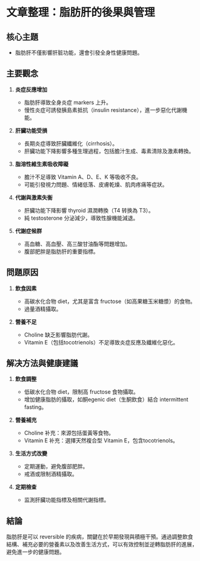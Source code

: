 # 文章整理：脂肪肝的後果與管理

## 核心主題
- 脂肪肝不僅影響肝脏功能，還會引發全身性健康問題。

## 主要觀念
1. **炎症反應增加**  
   - 脂肪肝導致全身炎症 markers 上升。
   - 慢性炎症可誘發胰島素抵抗（insulin resistance），進一步惡化代謝機能。

2. **肝臟功能受損**  
   - 長期炎症導致肝臟纖維化（cirrhosis）。
   - 肝臟功能下降影響多種生理過程，包括膽汁生成、毒素清除及激素轉換。

3. **脂溶性維生素吸收障礙**  
   - 膽汁不足導致 Vitamin A、D、E、K 等吸收不良。
   - 可能引發視力問題、情緒低落、皮膚乾燥、肌肉疼痛等症狀。

4. **代謝與激素失衡**  
   - 肝臟功能下降影響 thyroid 濕潤轉換（T4 转换為 T3）。
   - 純 testosterone 分泌減少，導致性腺機能減退。

5. **代謝症候群**  
   - 高血糖、高血壓、高三酸甘油酯等問題增加。
   - 腹部肥胖是脂肪肝的重要指標。

## 問題原因
1. **飲食因素**  
   - 高碳水化合物 diet，尤其是富含 fructose（如高果糖玉米糖漿）的食物。
   - 過量酒精攝取。

2. **營養不足**  
   - Choline 缺乏影響脂肪代謝。
   - Vitamin E（包括tocotrienols）不足導致炎症反應及纖維化惡化。

## 解决方法與健康建議
1. **飲食調整**  
   - 低碳水化合物 diet，限制高 fructose 食物攝取。
   - 增加健康脂肪的攝取，如酮egenic diet（生酮飲食）結合 intermittent fasting。

2. **營養補充**  
   - Choline 补充：來源包括蛋黃等食物。
   - Vitamin E 补充：選擇天然複合型 Vitamin E，包含tocotrienols。

3. **生活方式改變**  
   - 定期運動，避免腹部肥胖。
   - 戒酒或限制酒精攝取。

4. **定期檢查**  
   - 监測肝臟功能指標及相關代謝指標。

## 結論
脂肪肝是可以 reversible 的疾病，關鍵在於早期發現與積極干預。通過調整飲食結構、補充必要的營養素以及改善生活方式，可以有效控制並逆轉脂肪肝的進展，避免進一步的健康問題。